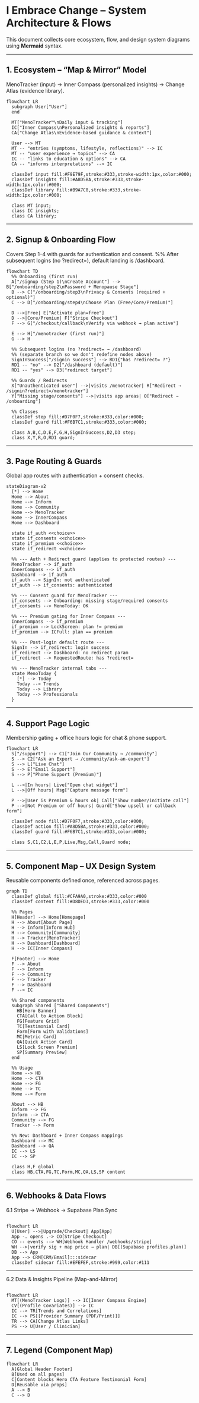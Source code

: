 # I Embrace Change – System Architecture & Flows

This document collects core ecosystem, flow, and design system diagrams using **Mermaid** syntax.  

***

## 1. Ecosystem – “Map & Mirror” Model
MenoTracker (input) → Inner Compass (personalized insights) → Change Atlas (evidence library).

```mermaid
flowchart LR
  subgraph User["User"]
  end

  MT["MenoTracker™\nDaily input & tracking"]
  IC["Inner Compass\nPersonalized insights & reports"]
  CA["Change Atlas\nEvidence-based guidance & context"]

  User --> MT
  MT -- "entries (symptoms, lifestyle, reflections)" --> IC
  MT -- "user experience → topics" --> CA
  IC -- "links to education & options" --> CA
  CA -- "informs interpretations" --> IC

  classDef input fill:#F9E79F,stroke:#333,stroke-width:1px,color:#000;
  classDef insights fill:#A8D5BA,stroke:#333,stroke-width:1px,color:#000;
  classDef library fill:#B9A7C8,stroke:#333,stroke-width:1px,color:#000;

  class MT input;
  class IC insights;
  class CA library;
```

***

## 2. Signup & Onboarding Flow
Covers Step 1–4 with guards for authentication and consent.
%% After subsequent logins (no ?redirect=), default landing is /dashboard.

```mermaid
flowchart TD
  %% Onboarding (first run)
  A["/signup (Step 1)\nCreate Account"] --> B["/onboarding/step2\nPassword + Menopause Stage"]
  B --> C["/onboarding/step3\nPrivacy & Consents (required + optional)"]
  C --> D["/onboarding/step4\nChoose Plan (Free/Core/Premium)"]

  D -->|Free| E["Activate plan=free"]
  D -->|Core/Premium| F["Stripe Checkout"]
  F --> G["/checkout/callback\nVerify via webhook → plan active"]

  E --> H["/menotracker (first run)"]
  G --> H

  %% Subsequent logins (no ?redirect= → /dashboard)
  %% (separate branch so we don't redefine nodes above)
  SignInSuccess["/signin success"] --> RD1{"has ?redirect= ?"}
  RD1 -- "no" --> D2["/dashboard (default)"]
  RD1 -- "yes" --> D3["redirect target"]

  %% Guards / Redirects
  X["Unauthenticated user"] -->|visits /menotracker| R["Redirect → /signin?redirect=/menotracker"]
  Y["Missing stage/consents"] -->|visits app areas| O["Redirect → /onboarding"]

  %% Classes
  classDef step fill:#D7F0F7,stroke:#333,color:#000;
  classDef guard fill:#F6B7C1,stroke:#333,color:#000;

  class A,B,C,D,E,F,G,H,SignInSuccess,D2,D3 step;
  class X,Y,R,O,RD1 guard;

```

***

## 3. Page Routing & Guards
Global app routes with authentication + consent checks.

```mermaid
stateDiagram-v2
  [*] --> Home
  Home --> About
  Home --> Inform
  Home --> Community
  Home --> MenoTracker
  Home --> InnerCompass
  Home --> Dashboard

  state if_auth <<choice>>
  state if_consents <<choice>>
  state if_premium <<choice>>
  state if_redirect <<choice>>

  %% --- Auth + Redirect guard (applies to protected routes) ---
  MenoTracker --> if_auth
  InnerCompass --> if_auth
  Dashboard --> if_auth
  if_auth --> SignIn: not authenticated
  if_auth --> if_consents: authenticated

  %% --- Consent guard for MenoTracker ---
  if_consents --> Onboarding: missing stage/required consents
  if_consents --> MenoToday: OK

  %% --- Premium gating for Inner Compass ---
  InnerCompass --> if_premium
  if_premium --> LockScreen: plan != premium
  if_premium --> ICFull: plan == premium

  %% --- Post-login default route ---
  SignIn --> if_redirect: login success
  if_redirect --> Dashboard: no redirect param
  if_redirect --> RequestedRoute: has ?redirect=

  %% --- MenoTracker internal tabs ---
  state MenoToday {
    [*] --> Today
    Today --> Trends
    Today --> Library
    Today --> Professionals
  }

```

***

## 4. Support Page Logic
Membership gating + office hours logic for chat & phone support.

```mermaid
flowchart LR
  S["/support"] --> C1["Join Our Community → /community"]
  S --> C2["Ask an Expert → /community/ask-an-expert"]
  S --> L["Live Chat"]
  S --> E["Email Support"]
  S --> P["Phone Support (Premium)"]

  L -->|In hours| Live["Open chat widget"]
  L -->|Off hours| Msg["Capture message form"]

  P -->|User is Premium & hours ok| Call["Show number/initiate call"]
  P -->|Not Premium or off hours| Guard["Show upsell or callback form"]

  classDef node fill:#D7F0F7,stroke:#333,color:#000;
  classDef action fill:#A8D5BA,stroke:#333,color:#000;
  classDef guard fill:#F6B7C1,stroke:#333,color:#000;

  class S,C1,C2,L,E,P,Live,Msg,Call,Guard node;
```

***

## 5. Component Map – UX Design System
Reusable components defined once, referenced across pages.

```mermaid
graph TD
  classDef global fill:#CFA9A0,stroke:#333,color:#000
  classDef content fill:#D8DED3,stroke:#333,color:#000

  %% Pages
  H[Header] --> Home[Homepage]
  H --> About[About Page]
  H --> Inform[Inform Hub]
  H --> Community[Community]
  H --> Tracker[MenoTracker]
  H --> Dashboard[Dashboard]
  H --> IC[Inner Compass]

  F[Footer] --> Home
  F --> About
  F --> Inform
  F --> Community
  F --> Tracker
  F --> Dashboard
  F --> IC

  %% Shared components
  subgraph Shared ["Shared Components"]
    HB[Hero Banner]
    CTA[Call to Action Block]
    FG[Feature Grid]
    TC[Testimonial Card]
    Form[Form with Validations]
    MC[Metric Card]
    QA[Quick Action Card]
    LS[Lock Screen Premium]
    SP[Summary Preview]
  end

  %% Usage
  Home --> HB
  Home --> CTA
  Home --> FG
  Home --> TC
  Home --> Form

  About --> HB
  Inform --> FG
  Inform --> CTA
  Community --> FG
  Tracker --> Form

  %% New: Dashboard + Inner Compass mappings
  Dashboard --> MC
  Dashboard --> QA
  IC --> LS
  IC --> SP

  class H,F global
  class HB,CTA,FG,TC,Form,MC,QA,LS,SP content
```

***

## 6. Webhooks & Data Flows

6.1 Stripe → Webhook → Supabase Plan Sync

```mermaid

flowchart LR
  U[User] -->|Upgrade/Checkout| App[App]
  App -. opens .-> CO[Stripe Checkout]
  CO -- events --> WH[Webhook Handler /webhooks/stripe]
  WH -->|verify sig + map price → plan| DB[(Supabase profiles.plan)]
  DB --> App
  App --> CRM[CRM/Email]:::sidecar
  classDef sidecar fill:#EFEFEF,stroke:#999,color:#111

```

***

6.2 Data & Insights Pipeline (Map-and-Mirror)

```mermaid

flowchart LR
  MT[(MenoTracker Logs)] --> IC[Inner Compass Engine]
  CV[(Profile Covariates)] --> IC
  IC --> TR[Trends and Correlations]
  IC --> PS[[Provider Summary (PDF/Print)]]
  TR --> CA[Change Atlas Links]
  PS --> U[User / Clinician]

```

***

## 7. Legend (Component Map)

```mermaid
flowchart LR
  A[Global Header Footer]
  B[Used on all pages]
  C[Content blocks Hero CTA Feature Testimonial Form]
  D[Reusable via props]
  A --> B
  C --> D
```
